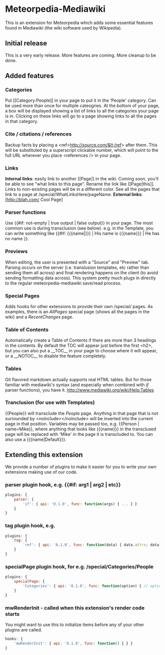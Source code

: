 # Meteorpedia-Mediawiki

This is an extension for Meteorpedia which adds some essential features found in Mediawiki (the wiki software used by Wikipedia).

## Initial release

This is a very early release.  More features are coming.  More cleanup to be done.

## Added features

### Categories

Put [[Category:People]] in your page to put it in the 'People' category.  Can be
used more than once for multiple cateogries.  At the bottom of your page, a box
will be displayed showing a list of links to all the categories your page is in.  Clicking on these links will go to a page showing links to all the pages in that category.

### Cite / citations / references

Backup facts by placing a &lt;ref&gt;http://source.com/&lt;/ref&gt; after them.
This will be substituted by a superscript clickable number, which will point
to the full URL wherever you place &lt;references /&gt; in your page.

### Links

**Internal links**: easily link to another [[Page]] in the wiki.  Coming soon, you'll
be able to see "what links to this page".  Rename the link like [[Page|this]].  Links to non-existing pages will be in a different color.  See all the pages that link to a page at /special/WhatLinksHere/pageName.  **External links**: [http://blah.com/ Cool Page]

### Parser functions

Use {{#if: not-empty | true output | false output}} in your page.  The most common
use is during transclusion (see below).  e.g. in the Template, you can write something like
{{#if: {{{name|}}} | His name is {{{name}}} | He has no name }}.

### Previews

When editing, the user is presented with a "Source" and "Preview" tab.  Parsing occurs on the server (i.e. translusion templates, etc rather than sending them all across) and final
rendering happens on the client (to avoid sending formatting data across).  This system
pretty much plugs in directly to the regular meteorpedia-mediawiki save/read process.

### Special Pages

Adds hooks for other extensions to provide their own /special/ pages.  As examples, there
is an *AllPages* special page (shows all the pages in the wiki) and a *RecentChanges* page.

### Table of Contents

Automatically create a Table of Contents if there are more than 3 headings in the
contents.  By default the TOC will appear just before the first &lt;h2&gt;, but
you can also put a \_\_TOC\_\_ in your page to choose where it will appear, or a
\_\_NOTOC\_\_ to disable the feature completely.

### Tables

Git flavored markdown actually supports real HTML tables.  But for those familiar
with mediawiki's syntax (and especially when combined with *if* parser functions),
you have it.  http://www.mediawiki.org/wiki/Help:Tables

### Tranclusion (for use with Templates)

{{People}} will transclude the *People* page.  Anything in that page that is not
surrounded by &lt;noinclude&gt;&lt;/noinclude&gt; will be inserted into the current
page in that position.  Variables may be passed too, e.g. {{Person | name=Mike}},
where anything that looks like {{{name}}} in the transclused page will be replaced
with 'Mike' in the page it is transcluded to.  You can also use a {{{name|Default}}}.

## Extending this extension

We provide a number of plugins to make it easier for you to write your own extensions
making use of our code.

### parser plugin hook, e.g. {{#if: arg1 | arg2 | etc}}

```js
plugins: {
	parser: {
		'if': { api: '0.1.0', func: function(args) { ... } }
	}
}
```

### tag plugin hook, e.g. <ref>

```js
plugins: {
	tag: {
		'ref': { api: '0.1.0', func: function(data) { data.attrs; data.content; } }
	}
}
```

### specialPage plugin hook, for e.g. /special/Categories/People

```js
plugins: {
	specialPage: {
		'Categories': { api: '0.1.0', func: function(option) { // option=People above } }
	}
}
```

### mwRenderInit - called when this extension's render code starts

You might want to use this to initialize items before any of your other plugins are called.

```js
hooks: {
	'mwRenderInit': { api: '0.1.0', func: function() { } }
}
```
